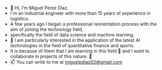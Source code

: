 - 👋 Hi, I’m Miguel Perez Diaz. 
- I´m an industrial engineer with more than 15 years of experience in logistics.
- A few years ago I began a professional reorientation process with the aim of joining the technology field, 
- specifically the field of data science and machine learning.
- 👀 I am particularly interested in the application of the latest AI technologies in the field of quantitative finance and sports. 
- It is because of them that I am learning in this field 🌱 and I want to collaborate in projects of this nature. 💞️
- 📫 You can write to me at miguelpdiaz02@gmail.com

<!---
Miguel743/Miguel743 is a ✨ special ✨ repository because its `README.md` (this file) appears on your GitHub profile.
You can click the Preview link to take a look at your changes.
--->
